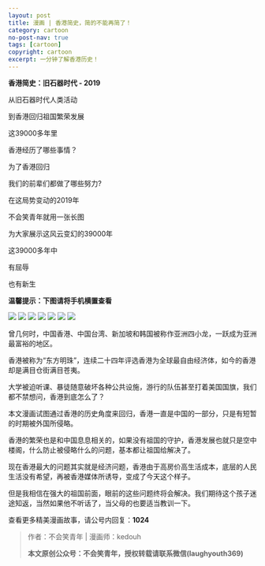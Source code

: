 ```yaml
---
layout: post
title: 漫画 | 香港简史，简的不能再简了！
category: cartoon
no-post-nav: true
tags: [cartoon]
copyright: cartoon
excerpt: 一分钟了解香港历史！
---
```


**香港简史：旧石器时代 - 2019**

从旧石器时代人类活动

到香港回归祖国繁荣发展

 
这39000多年里

香港经历了哪些事情？
 

为了香港回归

我们的前辈们都做了哪些努力?

 
在这局势变动的2019年

不会笑青年就用一张长图

为大家展示这风云变幻的39000年

 
这39000多年中

有屈辱

也有新生

 
**温馨提示：下图请将手机横置查看**

![](http://favorites.ren/assets/images/2019/cartoon/hongkong01.jpg)
![](http://favorites.ren/assets/images/2019/cartoon/hongkong02.jpg)
![](http://favorites.ren/assets/images/2019/cartoon/hongkong03.jpg)
![](http://favorites.ren/assets/images/2019/cartoon/hongkong04.jpg)
![](http://favorites.ren/assets/images/2019/cartoon/hongkong05.jpg)
![](http://favorites.ren/assets/images/2019/cartoon/hongkong06.jpg)
![](http://favorites.ren/assets/images/2019/cartoon/hongkong07.jpg)

曾几何时，中国香港、中国台湾、新加坡和韩国被称作亚洲四小龙，一跃成为亚洲最富裕的地区。
 
香港被称为“东方明珠”，连续二十四年评选香港为全球最自由经济体，如今的香港却是满目仓街满目苍夷。
 
大学被迫听课、暴徒随意破坏各种公共设施，游行的队伍甚至打着美国国旗，我们都不禁想问，香港到底怎么了？
 
本文漫画试图通过香港的历史角度来回归，香港一直是中国的一部分，只是有短暂的时期被外国所侵略。
 
香港的繁荣也是和中国息息相关的，如果没有祖国的守护，香港发展也就只是空中楼阁，什么防止被侵略什么的问题，基本都让祖国给解决了。
 
现在香港最大的问题其实就是经济问题，香港由于高房价高生活成本，底层的人民生活没有希望，再被香港媒体所诱导，变成了今天这个样子。
 
但是我相信在强大的祖国前面，眼前的这些问题终将会解决。我们期待这个孩子迷途知返，当然如果他不听话了，当父母的也要适当教训一下。
 
查看更多精美漫画故事，请公号内回复：**1024**

>作者：不会笑青年 | 漫画师：kedouh
>
>**本文原创公众号：不会笑青年，授权转载请联系微信(laughyouth369)**

